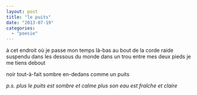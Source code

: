 ```yaml
---
layout: post
title: "le puits"
date: "2013-07-19"
categories: 
  - "poesie"
---
```


à cet endroit où je passe mon temps là-bas au bout de la corde raide suspendu dans les dessous du monde dans un trou entre mes deux pieds je me tiens debout

noir tout-à-fait sombre en-dedans comme un puits

_p.s._ _plus le puits est sombre et calme_ _plus son eau est fraîche et claire_
